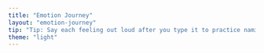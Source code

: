 ```yaml
---
title: "Emotion Journey"
layout: "emotion-journey"
tip: "Tip: Say each feeling out loud after you type it to practice naming your emotions."
theme: "light"
---
```

